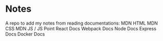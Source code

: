 # Notes
A repo to add my notes from reading documentations:
MDN HTML
MDN CSS
MDN JS / JS Point
React Docs
Webpack Docs
Node Docs
Express Docs
Docker Docs
